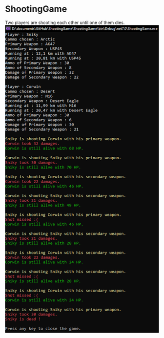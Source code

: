 # ShootingGame
Two players are shooting each other until one of them dies.
![Demo image](https://github.com/Sniky83/ShootingGame/blob/master/DemoImage.png)